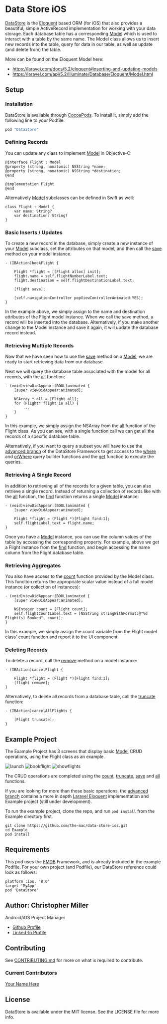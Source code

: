 # Data Store iOS
[DataStore](http://cocoadocs.org/docsets/DataStore/0.1.2/Classes/DataStore.html) is the [Eloquent](https://laravel.com/docs/5.2/eloquent) based ORM (for iOS) that also provides a beautiful, simple ActiveRecord implementation for working with your data storage. Each database table has a corresponding [Model](http://cocoadocs.org/docsets/DataStore/0.1.2/Classes/Model.html) which is used to interact with a table by the same name. The Model class allows us to insert new records into the table, query for data in our table, as well as update (and delete from) the table.

More can be found on the Eloquent Model here:
- https://laravel.com/docs/5.2/eloquent#inserting-and-updating-models
- https://laravel.com/api/5.2/Illuminate/Database/Eloquent/Model.html

## Setup

### Installation

DataStore is available through [CocoaPods](http://cocoapods.org). To install
it, simply add the following line to your Podfile:

```ruby
pod "DataStore"
```

### Defining Records

You can update any class to implement [Model](http://cocoadocs.org/docsets/DataStore/0.1.2/Classes/Model.html) in Objective-C:

```
@interface Flight : Model
@property (strong, nonatomic) NSString *name;
@property (strong, nonatomic) NSString *destination;
@end

@implementation Flight
@end
```

Alternatively [Model](http://cocoadocs.org/docsets/DataStore/0.1.2/Classes/Model.html) subclasses can be defined in Swift as well:
```    
class Flight : Model {
    var name: String?
    var destination: String?
}
```

### Basic Inserts / Updates
To create a new record in the database, simply create a new instance of your [Model](http://cocoadocs.org/docsets/DataStore/0.1.2/Classes/Model.html) subclass, set the attributes on that model, and then call the [save](http://cocoadocs.org/docsets/DataStore/0.1.2/Classes/Model.html#//api/name/save) method on your model instance.

```
- (IBAction)bookFlight {

    Flight *flight = [[Flight alloc] init];
    flight.name = self.flightNumberLabel.text;
    flight.destination = self.flightDestinationLabel.text;

    [flight save];

    [self.navigationController popViewControllerAnimated:YES];
}
```
In the example above, we simply assign to the name and destination attributes of the Flight model instance. When we call the save method, a record will be inserted into the database. Alternatively, if you make another change to the Model instance and save it again, it will update the database record instead.

### Retrieving Multiple Records
Now that we have seen how to use the [save](http://cocoadocs.org/docsets/DataStore/0.1.2/Classes/Model.html#//api/name/save) method on a [Model](http://cocoadocs.org/docsets/DataStore/0.1.2/Classes/Model.html), we are ready to start retrieving data from our database.

Next we will query the database table associated with the model for all records, with the [all](http://cocoadocs.org/docsets/DataStore/0.1.2/Classes/Model.html#//api/name/all) function:
```
- (void)viewDidAppear:(BOOL)animated {
    [super viewDidAppear:animated];

    NSArray * all = [Flight all];
    for (Flight* flight in all) {
        ...
    }
}
```
In this example, we simply assign the NSArray from the [all](http://cocoadocs.org/docsets/DataStore/0.1.2/Classes/Model.html#//api/name/all) function of the Flight class. As you can see, with a single function call we can get all the records of a specific database table.

Alternatively, if you want to query a subset you will have to use the [advanced branch]() of the DataStore Framework to get access to the [where]() and [orWhere]() query builder functions and the [get]() function to execute the queries.


### Retrieving A Single Record
In addition to retrieving all of the records for a given table, you can also retrieve a single record. Instead of returning a collection of records like with the [all](http://cocoadocs.org/docsets/DataStore/0.1.2/Classes/Model.html#//api/name/all) function, the [find](http://cocoadocs.org/docsets/DataStore/0.1.2/Classes/Model.html#//api/name/find) function returns a single [Model](http://cocoadocs.org/docsets/DataStore/0.1.2/Classes/Model.html) instance:
```
- (void)viewDidAppear:(BOOL)animated {
    [super viewDidAppear:animated];

    Flight *flight = (Flight *)[Flight find:1];
    self.flightLabel.text = flight.name;
}
```
Once you have a [Model](http://cocoadocs.org/docsets/DataStore/0.1.2/Classes/Model.html) instance, you can use the column values of the table by accessing the corresponding property. For example, above we get a Flight instance from the [find](http://cocoadocs.org/docsets/DataStore/0.1.2/Classes/Model.html#//api/name/find) function, and begin accessing the name column from the Flight database table.


### Retrieving Aggregates
You also have access to the [count](http://cocoadocs.org/docsets/DataStore/0.1.2/Classes/Model.html#//api/name/count) function provided by the Model class. This function returns the appropriate scalar value instead of a full model instance (or collection of instances):
```
- (void)viewDidAppear:(BOOL)animated {
    [super viewDidAppear:animated];

    NSInteger count = [Flight count];
    self.flightCountLabel.text = [NSString stringWithFormat:@"%d Flight(s) Booked", count];
}
```
In this example, we simply assign the count variable from the Flight model class' [count](http://cocoadocs.org/docsets/DataStore/0.1.2/Classes/Model.html#//api/name/count) function and report it to the UI component.


### Deleting Records
To delete a record, call the [remove](http://cocoadocs.org/docsets/DataStore/0.1.2/Classes/Model.html#//api/name/remove) method on a model instance:
```
- (IBAction)cancelFlight {

    Flight *flight = (Flight *)[Flight find:1];
    [flight remove];
}
```

Alternatively, to delete all records from a database table, call the [truncate](http://cocoadocs.org/docsets/DataStore/0.1.2/Classes/Model.html#//api/name/truncate) function:
```
- (IBAction)cancelAllFlights {

    [Flight truncate];
}
```

## Example Project
The Example Project has 3 screens that display basic [Model](http://cocoadocs.org/docsets/DataStore/0.1.2/Classes/Model.html) CRUD operations, using the Flight class as an example.

![launch](0launch.png "Launch Screen") ![bookflight](1bookflight.png "Book Flight") ![showflights](2showflights.png "Show Flights")

 The CRUD operations are completed using the [count](http://cocoadocs.org/docsets/DataStore/0.1.2/Classes/Model.html#//api/name/count), [truncate](http://cocoadocs.org/docsets/DataStore/0.1.2/Classes/Model.html#//api/name/truncate), [save](http://cocoadocs.org/docsets/DataStore/0.1.2/Classes/Model.html#//api/name/save) and [all](http://cocoadocs.org/docsets/DataStore/0.1.2/Classes/Model.html#//api/name/all) functions. 

If you are looking for more than those basic operations, the [advanced branch]() contains a more in depth [Laravel Eloquent](https://laravel.com/docs/5.2/eloquent) implementation and Example project (still under development).

To run the example project, clone the repo, and run `pod install` from the Example directory first.
```
git clone https://github.com/the-mac/data-store-ios.git
cd Example
pod install
```
## Requirements
This pod uses the [FMDB](http://cocoadocs.org/docsets/FMDB/2.6.2/) Framework, and is already included in the example Podfile. For your own project (and Podfile), our DataStore reference could look as follows:
```
platform :ios, '8.0'
target 'MyApp'
pod 'DataStore'
```

## Author: Christopher Miller
Android/iOS Project Manager

- [Github Profile](https://github.com/cdm2012)
- [Linked-In Profile](https://www.linkedin.com/in/christophermiller64)

## Contributing
See [CONTRIBUTING.md]() for more on what is required to contribute.

### Current Contributors

[Your Name Here](#)

## License

DataStore is available under the MIT license. See the LICENSE file for more info.
